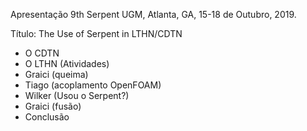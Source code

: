 Apresentação 9th Serpent UGM, Atlanta, GA, 15-18 de Outubro, 2019.

Título: The Use of Serpent in LTHN/CDTN

- O CDTN
- O LTHN (Atividades)
- Graici (queima)
- Tiago (acoplamento OpenFOAM)
- Wilker (Usou o Serpent?)
- Graici (fusão)
- Conclusão



